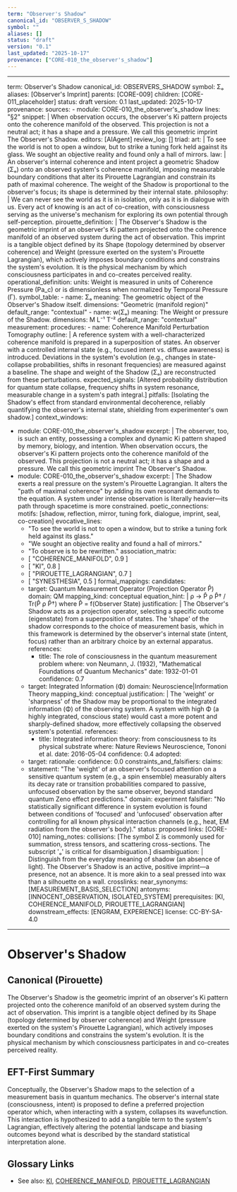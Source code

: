 ```yaml
---
term: "Observer's Shadow"
canonical_id: "OBSERVER_S_SHADOW"
symbol: ""
aliases: []
status: "draft"
version: "0.1"
last_updated: "2025-10-17"
provenance: ["CORE-010_the_observer's_shadow"]
---
```


---
term: Observer's Shadow
canonical_id: OBSERVERS_SHADOW
symbol: Σₒ
aliases: [Observer's Imprint]
parents: [CORE-009]
children: [CORE-011_placeholder]
status: draft
version: 0.1
last_updated: 2025-10-17
provenance:
  sources:
    - module: CORE-010_the_observer's_shadow
      lines: "§2"
      snippet: |
        When observation occurs, the observer's Ki pattern projects onto the coherence manifold of the observed. This projection is not a neutral act; it has a shape and a pressure. We call this geometric imprint The Observer's Shadow.
  editors: [AIAgent]
  review_log: []
triad:
  art: |
    To see the world is not to open a window, but to strike a tuning fork held against its glass. We sought an objective reality and found only a hall of mirrors.
  law: |
    An observer's internal coherence and intent project a geometric Shadow (Σₒ) onto an observed system's coherence manifold, imposing measurable boundary conditions that alter its Pirouette Lagrangian and constrain its path of maximal coherence. The weight of the Shadow is proportional to the observer's focus; its shape is determined by their internal state.
  philosophy: |
    We can never see the world as it is in isolation, only as it is in dialogue with us. Every act of knowing is an act of co-creation, with consciousness serving as the universe's mechanism for exploring its own potential through self-perception.
pirouette_definition: |
  The Observer's Shadow is the geometric imprint of an observer's Ki pattern projected onto the coherence manifold of an observed system during the act of observation. This imprint is a tangible object defined by its Shape (topology determined by observer coherence) and Weight (pressure exerted on the system's Pirouette Lagrangian), which actively imposes boundary conditions and constrains the system's evolution. It is the physical mechanism by which consciousness participates in and co-creates perceived reality.
operational_definition:
  units: Weight is measured in units of Coherence Pressure (Pa_c) or is dimensionless when normalized by Temporal Pressure (Γ).
  symbol_table:
    - name: Σₒ
      meaning: The geometric object of the Observer's Shadow itself.
      dimensions: "Geometric (manifold region)"
      default_range: "contextual"
    - name: w(Σₒ)
      meaning: The Weight or pressure of the Shadow.
      dimensions: M L⁻¹ T⁻²
      default_range: "contextual"
  measurement:
    procedures:
      - name: Coherence Manifold Perturbation Tomography
        outline: |
          A reference system with a well-characterized coherence manifold is prepared in a superposition of states. An observer with a controlled internal state (e.g., focused intent vs. diffuse awareness) is introduced. Deviations in the system's evolution (e.g., changes in state-collapse probabilities, shifts in resonant frequencies) are measured against a baseline. The shape and weight of the Shadow (Σₒ) are reconstructed from these perturbations.
        expected_signals: [Altered probability distribution for quantum state collapse, frequency shifts in system resonance, measurable change in a system's path integral.]
        pitfalls: [Isolating the Shadow's effect from standard environmental decoherence, reliably quantifying the observer's internal state, shielding from experimenter's own shadow.]
context_windows:
  - module: CORE-010_the_observer's_shadow
    excerpt: |
      The observer, too, is such an entity, possessing a complex and dynamic Ki pattern shaped by memory, biology, and intention. When observation occurs, the observer's Ki pattern projects onto the coherence manifold of the observed. This projection is not a neutral act; it has a shape and a pressure. We call this geometric imprint The Observer's Shadow.
  - module: CORE-010_the_observer's_shadow
    excerpt: |
      The Shadow exerts a real pressure on the system's Pirouette Lagrangian. It alters the "path of maximal coherence" by adding its own resonant demands to the equation. A system under intense observation is literally heavier—its path through spacetime is more constrained.
poetic_connections:
  motifs: [shadow, reflection, mirror, tuning fork, dialogue, imprint, seal, co-creation]
  evocative_lines:
    - "To see the world is not to open a window, but to strike a tuning fork held against its glass."
    - "We sought an objective reality and found a hall of mirrors."
    - "To observe is to be rewritten."
  association_matrix:
    - [ "COHERENCE_MANIFOLD", 0.9 ]
    - [ "KI", 0.8 ]
    - [ "PIROUETTE_LAGRANGIAN", 0.7 ]
    - [ "SYNESTHESIA", 0.5 ]
formal_mappings:
  candidates:
    - target: Quantum Measurement Operator (Projection Operator P̂)
      domain: QM
      mapping_kind: conceptual
      equation_hint: |
        ρ → P̂ ρ P̂† / Tr(P̂ ρ P̂†) where P̂ = f(Observer State)
      justification: |
        The Observer's Shadow acts as a projection operator, selecting a specific outcome (eigenstate) from a superposition of states. The 'shape' of the shadow corresponds to the choice of measurement basis, which in this framework is determined by the observer's internal state (intent, focus) rather than an arbitrary choice by an external apparatus.
      references:
        - title: The role of consciousness in the quantum measurement problem
          where: von Neumann, J. (1932), "Mathematical Foundations of Quantum Mechanics"
          date: 1932-01-01
      confidence: 0.7
    - target: Integrated Information (Φ)
      domain: Neuroscience|Information Theory
      mapping_kind: conceptual
      justification: |
        The 'weight' or 'sharpness' of the Shadow may be proportional to the integrated information (Φ) of the observing system. A system with high Φ (a highly integrated, conscious state) would cast a more potent and sharply-defined shadow, more effectively collapsing the observed system's potential.
      references:
        - title: Integrated information theory: from consciousness to its physical substrate
          where: Nature Reviews Neuroscience, Tononi et al.
          date: 2016-05-04
      confidence: 0.4
  adopted:
    - target:
      rationale:
      confidence: 0.0
constraints_and_falsifiers:
  claims:
    - statement: "The 'weight' of an observer's focused attention on a sensitive quantum system (e.g., a spin ensemble) measurably alters its decay rate or transition probabilities compared to passive, unfocused observation by the same observer, beyond standard quantum Zeno effect predictions."
      domain: experiment
      falsifier: "No statistically significant difference in system evolution is found between conditions of 'focused' and 'unfocused' observation after controlling for all known physical interaction channels (e.g., heat, EM radiation from the observer's body)."
      status: proposed
      links: [CORE-010]
naming_notes:
  collisions: [The symbol Σ is commonly used for summation, stress tensors, and scattering cross-sections. The subscript 'ₒ' is critical for disambiguation.]
  disambiguation: |
    Distinguish from the everyday meaning of shadow (an absence of light). The Observer's Shadow is an active, positive imprint—a presence, not an absence. It is more akin to a seal pressed into wax than a silhouette on a wall.
crosslinks:
  near_synonyms: [MEASUREMENT_BASIS_SELECTION]
  antonyms: [INNOCENT_OBSERVATION, ISOLATED_SYSTEM]
  prerequisites: [KI, COHERENCE_MANIFOLD, PIROUETTE_LAGRANGIAN]
  downstream_effects: [ENGRAM, EXPERIENCE]
license: CC-BY-SA-4.0
---

# Observer's Shadow

## Canonical (Pirouette)
The Observer's Shadow is the geometric imprint of an observer's Ki pattern projected onto the coherence manifold of an observed system during the act of observation. This imprint is a tangible object defined by its Shape (topology determined by observer coherence) and Weight (pressure exerted on the system's Pirouette Lagrangian), which actively imposes boundary conditions and constrains the system's evolution. It is the physical mechanism by which consciousness participates in and co-creates perceived reality.

## EFT-First Summary
Conceptually, the Observer's Shadow maps to the selection of a measurement basis in quantum mechanics. The observer's internal state (consciousness, intent) is proposed to define a preferred projection operator which, when interacting with a system, collapses its wavefunction. This interaction is hypothesized to add a tangible term to the system's Lagrangian, effectively altering the potential landscape and biasing outcomes beyond what is described by the standard statistical interpretation alone.

## Glossary Links
- See also: [KI](), [COHERENCE_MANIFOLD](), [PIROUETTE_LAGRANGIAN]()